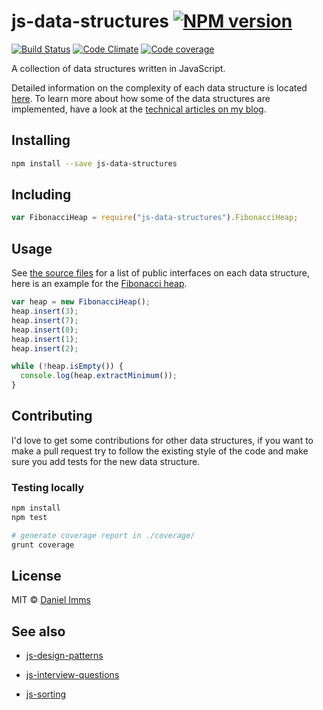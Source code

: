 # js-data-structures [![NPM version](http://img.shields.io/npm/v/js-data-structures.svg?style=flat)](https://www.npmjs.org/package/js-data-structures)

[![Build Status](http://img.shields.io/travis/Tyriar/js-data-structures.svg?style=flat)](http://travis-ci.org/Tyriar/js-data-structures)
[![Code Climate](http://img.shields.io/codeclimate/github/Tyriar/js-data-structures.svg?style=flat)](https://codeclimate.com/github/Tyriar/js-data-structures)
[![Code coverage](http://img.shields.io/codeclimate/coverage/github/Tyriar/js-data-structures.svg?style=flat)](https://codeclimate.com/github/Tyriar/js-data-structures)

A collection of data structures written in JavaScript.

Detailed information on the complexity of each data structure is located [here][3]. To learn more about how some of the data structures are implemented, have a look at the [technical articles on my blog][2].

## Installing

```bash
npm install --save js-data-structures
```

## Including

```javascript
var FibonacciHeap = require("js-data-structures").FibonacciHeap;
```

## Usage

See [the source files][3] for a list of public interfaces on each data structure, here is an example for the [Fibonacci heap][5].

```javascript
var heap = new FibonacciHeap();
heap.insert(3);
heap.insert(7);
heap.insert(8);
heap.insert(1);
heap.insert(2);

while (!heap.isEmpty()) {
  console.log(heap.extractMinimum());
}
```


## Contributing

I'd love to get some contributions for other data structures, if you want to make a pull request try to follow the existing style of the code and make sure you add tests for the new data structure.

### Testing locally

```bash
npm install
npm test

# generate coverage report in ./coverage/
grunt coverage
```



## License

MIT © [Daniel Imms](http://www.growingwiththeweb.com)



## See also

* [js-design-patterns](https://github.com/Tyriar/js-design-patterns)
* [js-interview-questions](https://github.com/Tyriar/js-interview-questions)
* [js-sorting](https://github.com/Tyriar/js-sorting)



  [2]: http://www.growingwiththeweb.com/p/explore.html?t=Data%20structure
  [3]: lib
  [4]: https://github.com/Tyriar/js-sorting
  [5]: lib/fibonacci-heap.js
